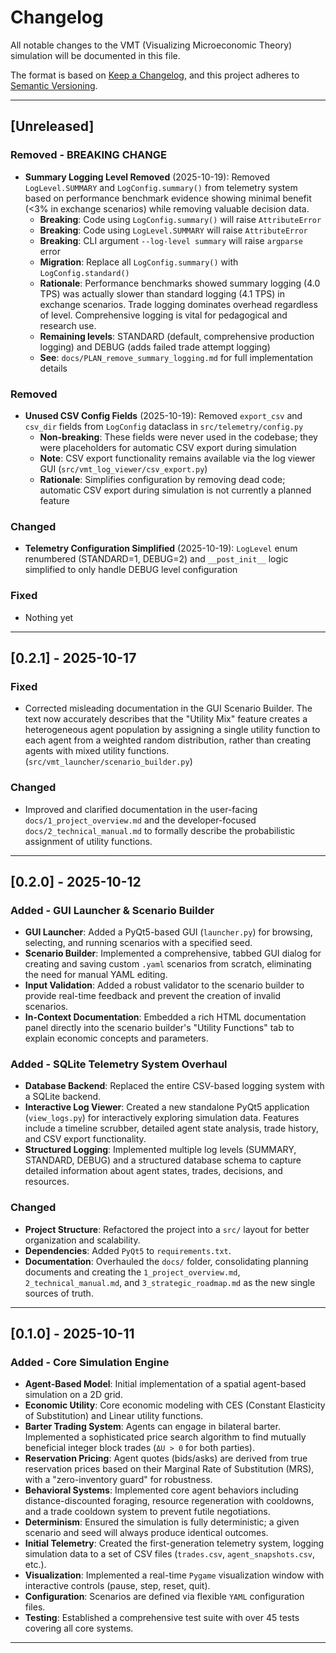 # Changelog

All notable changes to the VMT (Visualizing Microeconomic Theory) simulation will be documented in this file.

The format is based on [Keep a Changelog](https://keepachangelog.com/en/1.0.0/),
and this project adheres to [Semantic Versioning](https://semver.org/spec/v2.0.0.html).

---

## [Unreleased]

### Removed - BREAKING CHANGE
- **Summary Logging Level Removed** (2025-10-19): Removed `LogLevel.SUMMARY` and `LogConfig.summary()` from telemetry system based on performance benchmark evidence showing minimal benefit (<3% in exchange scenarios) while removing valuable decision data.
  - **Breaking**: Code using `LogConfig.summary()` will raise `AttributeError`
  - **Breaking**: Code using `LogLevel.SUMMARY` will raise `AttributeError`
  - **Breaking**: CLI argument `--log-level summary` will raise `argparse` error
  - **Migration**: Replace all `LogConfig.summary()` with `LogConfig.standard()`
  - **Rationale**: Performance benchmarks showed summary logging (4.0 TPS) was actually slower than standard logging (4.1 TPS) in exchange scenarios. Trade logging dominates overhead regardless of level. Comprehensive logging is vital for pedagogical and research use.
  - **Remaining levels**: STANDARD (default, comprehensive production logging) and DEBUG (adds failed trade attempt logging)
  - **See**: `docs/PLAN_remove_summary_logging.md` for full implementation details

### Removed
- **Unused CSV Config Fields** (2025-10-19): Removed `export_csv` and `csv_dir` fields from `LogConfig` dataclass in `src/telemetry/config.py`
  - **Non-breaking**: These fields were never used in the codebase; they were placeholders for automatic CSV export during simulation
  - **Note**: CSV export functionality remains available via the log viewer GUI (`src/vmt_log_viewer/csv_export.py`)
  - **Rationale**: Simplifies configuration by removing dead code; automatic CSV export during simulation is not currently a planned feature

### Changed
- **Telemetry Configuration Simplified** (2025-10-19): `LogLevel` enum renumbered (STANDARD=1, DEBUG=2) and `__post_init__` logic simplified to only handle DEBUG level configuration

### Fixed
- Nothing yet

---

## [0.2.1] - 2025-10-17

### Fixed
- Corrected misleading documentation in the GUI Scenario Builder. The text now accurately describes that the "Utility Mix" feature creates a heterogeneous agent population by assigning a single utility function to each agent from a weighted random distribution, rather than creating agents with mixed utility functions. (`src/vmt_launcher/scenario_builder.py`)

### Changed
- Improved and clarified documentation in the user-facing `docs/1_project_overview.md` and the developer-focused `docs/2_technical_manual.md` to formally describe the probabilistic assignment of utility functions.

---

## [0.2.0] - 2025-10-12

### Added - GUI Launcher & Scenario Builder
- **GUI Launcher**: Added a PyQt5-based GUI (`launcher.py`) for browsing, selecting, and running scenarios with a specified seed.
- **Scenario Builder**: Implemented a comprehensive, tabbed GUI dialog for creating and saving custom `.yaml` scenarios from scratch, eliminating the need for manual YAML editing.
- **Input Validation**: Added a robust validator to the scenario builder to provide real-time feedback and prevent the creation of invalid scenarios.
- **In-Context Documentation**: Embedded a rich HTML documentation panel directly into the scenario builder's "Utility Functions" tab to explain economic concepts and parameters.

### Added - SQLite Telemetry System Overhaul
- **Database Backend**: Replaced the entire CSV-based logging system with a SQLite backend.
- **Interactive Log Viewer**: Created a new standalone PyQt5 application (`view_logs.py`) for interactively exploring simulation data. Features include a timeline scrubber, detailed agent state analysis, trade history, and CSV export functionality.
- **Structured Logging**: Implemented multiple log levels (SUMMARY, STANDARD, DEBUG) and a structured database schema to capture detailed information about agent states, trades, decisions, and resources.

### Changed
- **Project Structure**: Refactored the project into a `src/` layout for better organization and scalability.
- **Dependencies**: Added `PyQt5` to `requirements.txt`.
- **Documentation**: Overhauled the `docs/` folder, consolidating planning documents and creating the `1_project_overview.md`, `2_technical_manual.md`, and `3_strategic_roadmap.md` as the new single sources of truth.

---

## [0.1.0] - 2025-10-11

### Added - Core Simulation Engine
- **Agent-Based Model**: Initial implementation of a spatial agent-based simulation on a 2D grid.
- **Economic Utility**: Core economic modeling with CES (Constant Elasticity of Substitution) and Linear utility functions.
- **Barter Trading System**: Agents can engage in bilateral barter. Implemented a sophisticated price search algorithm to find mutually beneficial integer block trades (`ΔU > 0` for both parties).
- **Reservation Pricing**: Agent quotes (bids/asks) are derived from true reservation prices based on their Marginal Rate of Substitution (MRS), with a "zero-inventory guard" for robustness.
- **Behavioral Systems**: Implemented core agent behaviors including distance-discounted foraging, resource regeneration with cooldowns, and a trade cooldown system to prevent futile negotiations.
- **Determinism**: Ensured the simulation is fully deterministic; a given scenario and seed will always produce identical outcomes.
- **Initial Telemetry**: Created the first-generation telemetry system, logging simulation data to a set of CSV files (`trades.csv`, `agent_snapshots.csv`, etc.).
- **Visualization**: Implemented a real-time `Pygame` visualization window with interactive controls (pause, step, reset, quit).
- **Configuration**: Scenarios are defined via flexible `YAML` configuration files.
- **Testing**: Established a comprehensive test suite with over 45 tests covering all core systems.

---

